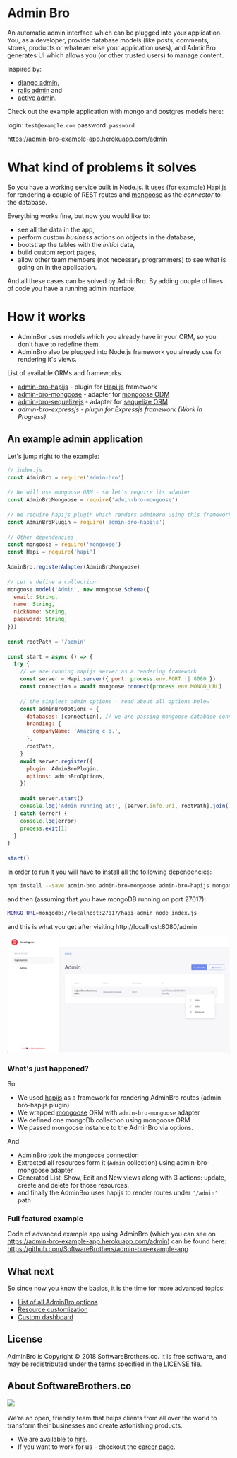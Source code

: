 # Admin Bro

An automatic admin interface which can be plugged into your application. You, as a developer, provide database models (like posts, comments, stores, products or whatever else your application uses), and AdminBro generates UI which allows you (or other trusted users) to manage content.

Inspired by:
* [django admin](https://docs.djangoproject.com),
* [rails admin](https://github.com/sferik/rails_admin) and 
* [active admin](https://activeadmin.info/).

Check out the example application with mongo and postgres models here:

login: `test@example.com`
password: `password`

https://admin-bro-example-app.herokuapp.com/admin

# What kind of problems it solves

So you have a working service built in Node.js. It uses (for example) [Hapi.js](https://hapijs.com/) for rendering a couple of REST routes and [mongoose](https://mongoosejs.com/) as the _connector_ to the database.

Everything works fine, but now you would like to:
* see all the data in the app,
* perform custom _business_ actions on objects in the database,
* bootstrap the tables with the _initial_ data,
* build custom report pages,
* allow other team members (not necessary programmers) to see what is going on in the application.

And all these cases can be solved by AdminBro. By adding couple of lines of code you have a running admin interface.

# How it works

* AdminBor uses models which you already have in your ORM, so you don't have to redefine them.
* AdminBro also be plugged into Node.js framework you already use for rendering it's views.

List of available ORMs and frameworks

* [admin-bro-hapijs](https://github.com/SoftwareBrothers/admin-bro-hapijs) - plugin for [Hapi.js](https://hapijs.com/) framework
* [admin-bro-mongoose](https://github.com/SoftwareBrothers/admin-bro-mngoose) - adapter for [mongoose ODM](https://mongoosejs.com/)
* [admin-bro-sequelizejs](https://github.com/SoftwareBrothers/admin-bro-sequelizejs) - adapter for [sequelize ORM](http://docs.sequelizejs.com/)
* _admin-bro-expressjs - plugin for Expressjs framework (Work in Progress)_

## An example admin application

Let's jump right to the example:

```javascript
// index.js
const AdminBro = require('admin-bro')

// We will use mongoose ORM - so let's require its adapter
const AdminBroMongoose = require('admin-bro-mongoose')

// We require hapijs plugin which renders adminBro using this framework
const AdminBroPlugin = require('admin-bro-hapijs')

// Other dependencies
const mongoose = require('mongoose')
const Hapi = require('hapi')

AdminBro.registerAdapter(AdminBroMongoose)

// Let's define a collection:
mongoose.model('Admin', new mongoose.Schema({
  email: String,
  name: String,
  nickName: String,
  password: String,
}))

const rootPath = '/admin'

const start = async () => {
  try {
    // we are running hapijs server as a rendering framework
    const server = Hapi.server({ port: process.env.PORT || 8080 })
    const connection = await mongoose.connect(process.env.MONGO_URL)

    // the simplest admin options - read about all options below
    const adminBroOptions = {
      databases: [connection], // we are passing mongoose database connection
      branding: {
        companyName: 'Amazing c.o.',
      },
      rootPath,
    }
    await server.register({
      plugin: AdminBroPlugin,
      options: adminBroOptions,
    })

    await server.start()
    console.log('Admin running at:', [server.info.uri, rootPath].join(''))
  } catch (error) {
    console.log(error)
    process.exit(1)
  }
}

start()
```

In order to run it you will have to install all the following dependencies:

```bash
npm install --save admin-bro admin-bro-mongoose admin-bro-hapijs mongoose hapi
```

and then (assuming that you have mongoDB running on port 27017):

```bash
MONGO_URL=mongodb://localhost:27017/hapi-admin node index.js
```

and this is what you get after visiting http://localhost:8080/admin

<img src="./screenshots/simpleapp.png">

### What's just happened?

So
* We used [hapijs](https://hapijs.com/) as a framework for rendering AdminBro routes (admin-bro-hapijs plugin)
* We wrapped [mongoose](https://mongoosejs.com/) ORM with `admin-bro-mongoose` adapter
* We defined one mongoDb collection using mongoose ORM
* We passed mongoose instance to the AdminBro via options.

And
* AdminBro took the mongoose connection
* Extracted all resources form it (`Admin` collection) using admin-bro-mongoose adapter
* Generated List, Show, Edit and New views along with 3 actions: update, create and delete for those resources.
* and finally the AdminBro uses hapijs to render routes under `'/admin'` path

### Full featured example

Code of advanced example app using AdminBro (which you can see on https://admin-bro-example-app.herokuapp.com/admin) can be found here: https://github.com/SoftwareBrothers/admin-bro-example-app

## What next

So since now you know the basics, it is the time for more advanced topics:

* [List of all AdminBro options](https://softwarebrothers.github.io/admin-bro/global.html#AdminBroOptions)
* [Resource customization](https://softwarebrothers.github.io/admin-bro/tutorial-resource-decorators.html)
* [Custom dashboard](https://softwarebrothers.github.io/admin-bro/tutorial-custom-dashboard.html)

## License

AdminBro is Copyright © 2018 SoftwareBrothers.co. It is free software, and may be redistributed under the terms specified in the [LICENSE](LICENSE) file.

## About SoftwareBrothers.co

<img src="https://softwarebrothers.co/assets/images/software-brothers-logo-full.svg" width=240>


We’re an open, friendly team that helps clients from all over the world to transform their businesses and create astonishing products.

* We are available to [hire](https://softwarebrothers.co/contact).
* If you want to work for us - checkout the [career page](https://softwarebrothers.co/career).
